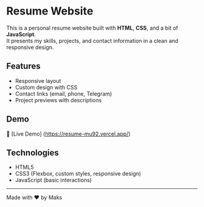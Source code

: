 # Resume Website

This is a personal resume website built with **HTML**, **CSS**, and a bit of **JavaScript**.  
It presents my skills, projects, and contact information in a clean and responsive design.

## Features
- Responsive layout  
- Custom design with CSS  
- Contact links (email, phone, Telegram)  
- Project previews with descriptions  

## Demo
🔗 [Live Demo] (https://resume-mu92.vercel.app/)

## Technologies
- HTML5  
- CSS3 (Flexbox, custom styles, responsive design)  
- JavaScript (basic interactions)  

---
Made with ❤️ by Maks
